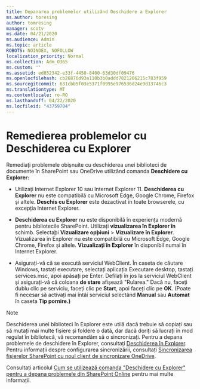 ```yaml
---
title: Depanarea problemelor utilizând Deschidere a Explorer
ms.author: toresing
author: tomresing
manager: scotv
ms.date: 04/21/2020
ms.audience: Admin
ms.topic: article
ROBOTS: NOINDEX, NOFOLLOW
localization_priority: Normal
ms.collection: Adm_O365
ms.custom: ''
ms.assetid: ed852342-e33f-4450-8400-63d30df09476
ms.openlocfilehash: cb26876d93a110b3b0addd7821206215c783f959
ms.sourcegitcommit: 631cbb5f03e5371f0995e976536d24e9d13746c3
ms.translationtype: MT
ms.contentlocale: ro-RO
ms.lasthandoff: 04/22/2020
ms.locfileid: "43759704"
---
```

# <a name="fix-problems-with-open-with-explorer"></a>Remedierea problemelor cu Deschiderea cu Explorer

Remediați problemele obișnuite cu deschiderea unei biblioteci de documente în SharePoint sau OneDrive utilizând comanda **Deschidere cu Explorer:** 
  
- Utilizați Internet Explorer 10 sau Internet Explorer 11. **Deschiderea cu Explorer** nu este compatibilă cu Microsoft Edge, Google Chrome, Firefox și altele. **Deschis cu Explorer** este dezactivat în toate browserele, cu excepția Internet Explorer. 
    
- **Deschiderea cu Explorer** nu este disponibilă în experiența modernă pentru bibliotecile SharePoint. Utilizați **vizualizarea în Explorer în** schimb. Selectaþi **Vizualizare opþiuni** \> **Vizualizare în Explorer**. Vizualizarea în Explorer nu este compatibilă cu Microsoft Edge, Google Chrome, Firefox și altele. **Vizualizați în Explorer** în disponibil numai în Internet Explorer. 
    
- Asigurați-vă că se execută serviciul WebClient. În caseta de căutare Windows, tastați executare, selectați aplicația Executare desktop, tastați services.msc, apoi apăsați pe Enter. Defilați în jos la serviciul WebClient și asigurați-vă că coloana **de stare** afișează "Rularea." Dacă nu, faceți dublu clic pe serviciu, faceți clic pe **Start**, apoi faceți clic pe **OK**. (Poate fi necesar să activați mai întâi serviciul selectând **Manual** sau **Automat** în caseta **Tip pornire.)** 
    
> [!NOTE]
> Deschiderea unei biblioteci în Explorer este utilă dacă trebuie să copiați sau să mutați mai multe fișiere și foldere o dată, dar dacă doriți să lucrați în mod regulat în bibliotecă, vă recomandăm să o sincronizați. Pentru a depana problemele de deschidere în Explorer, consultați [Deschiderea în Explorer](https://go.microsoft.com/fwlink/?linkid=871665). Pentru informații despre configurarea sincronizării, consultați [Sincronizarea fișierelor SharePoint cu noul client de sincronizare OneDrive](https://go.microsoft.com/fwlink/?linkid=871666).
  
Consultați articolul [Cum se utilizează comanda "Deschidere cu Explorer" pentru a depana problemele din SharePoint Online](https://docs.microsoft.com/sharepoint/support/lists-and-libraries/troubleshoot-issues-using-open-with-explorer) pentru mai multe informații. 
  

